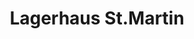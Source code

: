 ---
title: "Lagerhaus St.Martin"
url: /sankt-martin-im-muehlkreis/lagerhaus-st-martin/
shop: Autowerkstatt
---